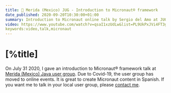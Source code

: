 ```yaml
---
title: 📼 Merida (Mexico) JUG - Introduction to Micronaut® framework
date_published: 2020-09-20T10:30:00+01:00 
summary: Introduction to Micronaut online talk by Sergio del Amo at JUG Merida (Mexico)
video: https://www.youtube.com/watch?v=qsaI1xzUdLw&list=PL9UkPxJVi4FT3gitylnECKe27Aar1c_Er
keywords:video,talk,micronaut
---
```


# [%title]

On July 31 2020, I gave an introduction to Micronaut® framework talk at [Merida (Mexico) Java user group](https://twitter.com/JugMerida). Due to Covid-19, the user group has moved to online events. It is great to create Micronaut content in Spanish. If you want me to talk in your local user group, please [contact me](https://sergiodelamo.com/contact.html).